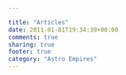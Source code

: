 ```yaml
---

title: "Articles"
date: 2011-01-01T19:34:39+00:00
comments: true
sharing: true
footer: true
category: "Astro Empires"
---
```







